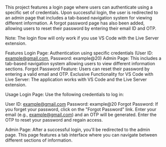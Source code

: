 This project features a login page where users can authenticate using a specific set of credentials. Upon successful login, the user is redirected to an admin page that includes a tab-based navigation system for viewing different information. A forgot password page has also been added, allowing users to reset their password by entering their email ID and OTP.

Note: The login flow will only work if you use VS Code with the Live Server extension.

Features
Login Page: Authentication using specific credentials (User ID: example@gmail.com, Password: example@20)
Admin Page: This includes a tab-based navigation system allowing users to view different information sections.
Forgot Password Feature: Users can reset their password by entering a valid email and OTP.
Exclusive Functionality for VS Code with Live Server: The application works with VS Code and the Live Server extension.

Usage
Login Page: Use the following credentials to log in:

User ID: example@gmail.com
Password: example@20
Forgot Password: If you forget your password, click on the "Forgot Password" link. Enter your email (e.g., example@gmail.com) and an OTP will be generated. Enter the OTP to reset your password and regain access.

Admin Page: After a successful login, you'll be redirected to the admin page. This page features a tab interface where you can navigate between different sections of information.
